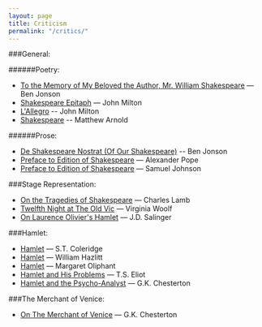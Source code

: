 ```yaml
---
layout: page
title: Criticism 
permalink: "/critics/"
---
```


###General:

######Poetry:

* [To the Memory of My Beloved the Author, Mr. William Shakespeare](/jonson.elegy/) — Ben Jonson
* [Shakespeare Epitaph](/milton.poem/) — John Milton
* [L'Allegro](/milton.lallegro/) -- John Milton
* [Shakespeare](/arnold.shakespeare/) -- Matthew Arnold

######Prose:
* [De Shakespeare Nostrat (Of Our Shakespeare)](/jonson.shakespeare/) -- Ben Jonson
* [Preface to Edition of Shakespeare](/pope.preface/) — Alexander Pope
* [Preface to Edition of Shakespeare](/johnson.preface/) — Samuel Johnson



###Stage Representation:

* [On the Tragedies of Shakespeare](/lamb.stage/) — Charles Lamb
* [Twelfth Night at The Old Vic](/woolf.stage/) — Virginia Woolf
* [On Laurence Olivier's Hamlet](/stage.salinger/) — J.D. Salinger



###Hamlet:

* [Hamlet](/coleridge.hamlet.essay/) — S.T. Coleridge
* [Hamlet](/hazlitt.hamlet/) — William Hazlitt
* [Hamlet](/oliphant.hamlet/) — Margaret Oliphant
* [Hamlet and His Problems](/eliot.hamlet/) — T.S. Eliot
* [Hamlet and the Psycho-Analyst](/chesterton.hamlet/) — G.K. Chesterton



###The Merchant of Venice:
* [On The Merchant of Venice](/chesterton.themerchantofvenice/) — G.K. Chesterton

